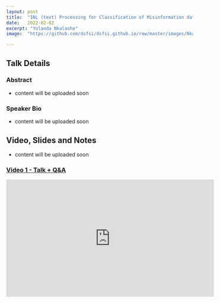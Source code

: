 ```yaml
---
layout: post
title:  "INL (text) Processing for Classification of Misinformation data"
date:   2022-02-02
excerpt: "Yolanda Nkalashe"
image:  "https://github.com/dsfsi/dsfsi.github.io/raw/master/images/Nkalashe.PNG"

---
```


## Talk Details
### Abstract

* content will be uploaded soon


### Speaker Bio

* content will be uploaded soon

## Video, Slides and Notes

* content will be uploaded soon

### [Video 1 - Talk + Q&A](https://youtu.be/Yde7EranTk0)
<iframe width="560" height="315" src="https://https://www.youtube.com/embed/Yde7EranTk0" title="YouTube video player" frameborder="0" allow="accelerometer; autoplay; clipboard-write; encrypted-media; gyroscope; picture-in-picture" allowfullscreen></iframe>
